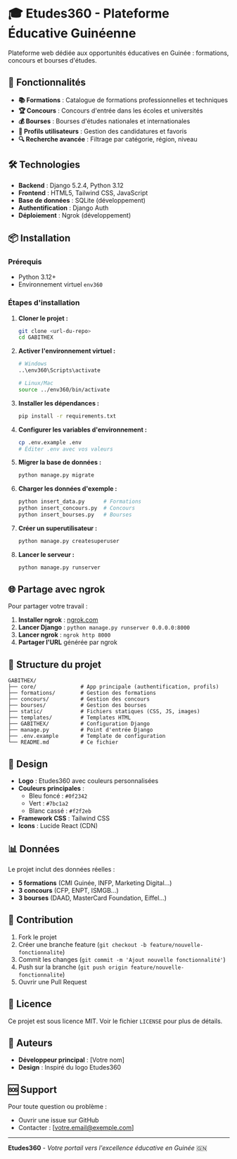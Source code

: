 # 🎓 Etudes360 - Plateforme Éducative Guinéenne

Plateforme web dédiée aux opportunités éducatives en Guinée : formations, concours et bourses d'études.

## 🚀 Fonctionnalités

- **📚 Formations** : Catalogue de formations professionnelles et techniques
- **🏆 Concours** : Concours d'entrée dans les écoles et universités
- **💰 Bourses** : Bourses d'études nationales et internationales
- **👤 Profils utilisateurs** : Gestion des candidatures et favoris
- **🔍 Recherche avancée** : Filtrage par catégorie, région, niveau

## 🛠️ Technologies

- **Backend** : Django 5.2.4, Python 3.12
- **Frontend** : HTML5, Tailwind CSS, JavaScript
- **Base de données** : SQLite (développement)
- **Authentification** : Django Auth
- **Déploiement** : Ngrok (développement)

## 📦 Installation

### Prérequis
- Python 3.12+
- Environnement virtuel `env360`

### Étapes d'installation

1. **Cloner le projet :**
   ```bash
   git clone <url-du-repo>
   cd GABITHEX
   ```

2. **Activer l'environnement virtuel :**
   ```bash
   # Windows
   ..\env360\Scripts\activate

   # Linux/Mac
   source ../env360/bin/activate
   ```

3. **Installer les dépendances :**
   ```bash
   pip install -r requirements.txt
   ```

4. **Configurer les variables d'environnement :**
   ```bash
   cp .env.example .env
   # Éditer .env avec vos valeurs
   ```

5. **Migrer la base de données :**
   ```bash
   python manage.py migrate
   ```

6. **Charger les données d'exemple :**
   ```bash
   python insert_data.py      # Formations
   python insert_concours.py  # Concours
   python insert_bourses.py   # Bourses
   ```

7. **Créer un superutilisateur :**
   ```bash
   python manage.py createsuperuser
   ```

8. **Lancer le serveur :**
   ```bash
   python manage.py runserver
   ```

## 🌐 Partage avec ngrok

Pour partager votre travail :

1. **Installer ngrok** : [ngrok.com](https://ngrok.com)
2. **Lancer Django** : `python manage.py runserver 0.0.0.0:8000`
3. **Lancer ngrok** : `ngrok http 8000`
4. **Partager l'URL** générée par ngrok

## 📁 Structure du projet

```
GABITHEX/
├── core/              # App principale (authentification, profils)
├── formations/        # Gestion des formations
├── concours/          # Gestion des concours
├── bourses/           # Gestion des bourses
├── static/            # Fichiers statiques (CSS, JS, images)
├── templates/         # Templates HTML
├── GABITHEX/          # Configuration Django
├── manage.py          # Point d'entrée Django
├── .env.example       # Template de configuration
└── README.md          # Ce fichier
```

## 🎨 Design

- **Logo** : Etudes360 avec couleurs personnalisées
- **Couleurs principales** :
  - Bleu foncé : `#0f2342`
  - Vert : `#7bc1a2`
  - Blanc cassé : `#f2f2eb`
- **Framework CSS** : Tailwind CSS
- **Icons** : Lucide React (CDN)

## 📊 Données

Le projet inclut des données réelles :
- **5 formations** (CMI Guinée, INFP, Marketing Digital...)
- **3 concours** (CFP, ENPT, ISMGB...)
- **3 bourses** (DAAD, MasterCard Foundation, Eiffel...)

## 🤝 Contribution

1. Fork le projet
2. Créer une branche feature (`git checkout -b feature/nouvelle-fonctionnalite`)
3. Commit les changes (`git commit -m 'Ajout nouvelle fonctionnalité'`)
4. Push sur la branche (`git push origin feature/nouvelle-fonctionnalite`)
5. Ouvrir une Pull Request

## 📄 Licence

Ce projet est sous licence MIT. Voir le fichier `LICENSE` pour plus de détails.

## 👥 Auteurs

- **Développeur principal** : [Votre nom]
- **Design** : Inspiré du logo Etudes360

## 🆘 Support

Pour toute question ou problème :
- Ouvrir une issue sur GitHub
- Contacter : [votre.email@exemple.com]

---

**Etudes360** - *Votre portail vers l'excellence éducative en Guinée* 🇬🇳